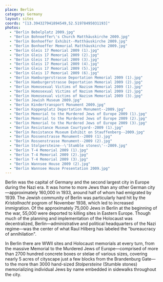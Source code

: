 ```yaml
---
place: Berlin
category: Germany
layout: sites
coords: "[13.394327941894549,52.51978495031193]"
photos:
  - "Berlin Bebelplatz 2009.jpg"
  - "Berlin Bohnoeffer\'s Church Matthäuskirche 2009.jpg"
  - "Berlin Bonhoeffer Exhibit--Matthäuskirche 2009.jpg"
  - "Berlin Bonhoeffer Memorial Matthäuskirche 2009.jpg"
  - "Berlin Gleis 17 Memorial 2009 (1).jpg"
  - "Berlin Gleis 17 Memorial 2009 (2).jpg"
  - "Berlin Gleis 17 Memorial 2009 (3).jpg"
  - "Berlin Gleis 17 Memorial 2009 (4).jpg"
  - "Berlin Gleis 17 Memorial 2009 (5).jpg"
  - "Berlin Gleis 17 Memorial 2009 (6).jpg"
  - "Berlin Hamburgerstrasse Deportation Memorial 2009 (1).jpg"
  - "Berlin Hamburgerstrasse Deportation Memorial 2009 (2).jpg"
  - "Berlin Homosexual Victims of Nazism Memorial 2009 (1).jpg"
  - "Berlin Homosexual Victims of Nazism Memorial 2009 (2).jpg"
  - "Berlin Homosexual victims of Nazism Memorial 2009 (3).jpg"
  - "Berlin Jewish Museum 2009.jpg"
  - "Berlin Kindertransport Monument 2009.jpg"
  - "Berlin Koppenplatz Deportation Monument--2009.jpg"
  - "Berlin Memorial to the Murdered Jews of Europe 2009 (1).jpg"
  - "Berlin Memorial to the Murdered Jews of Europe 2009 (2).jpg"
  - "Berlin Memorial to the Murdered Jews of Europe 2009 (3).jpg"
  - "Berlin Resistance Museum Courtyard--2009 (1).jpg"
  - "Berlin Resistance Museum Exhibit on Stauffenberg--2009.jpg"
  - "Berlin Rossenstrasse Monument--2009 (1).jpg"
  - "Berlin Rossenstrasse Monument--2009 (2).jpg"
  - "Berlin Stolpersteine--\'Stumble stones\'--2009.jpg"
  - "Berlin T-4 Memorial 2009 (1).jpg"
  - "Berlin T-4 Memorial 2009 (2).jpg"
  - "Berlin T-4 Memorial 2009 (3).jpg"
  - "Berlin Wannsee House 2009 (2).jpg"
  - "Berlin Wannsee House Presentation 2009.jpg"
---
```

Berlin was the capital of Germany and the second largest city in Europe during the Nazi era. It was home to more Jews than any other German city&mdash;approximately 160,000 in 1933, around half of whom had emigrated by 1939. The Jewish community of Berlin was particularly hard hit by the *Kristallnacht* pogrom of November 1938, which led to increased immigration. Of the approximately 75,000 Jews in Berlin at the beginning of the war, 55,000 were deported to killing sites in Eastern Europe. Though much of the planning and implementation of the Holocaust was decentralized, Berlin&mdash;administrative and political headquarters of the Nazi regime&mdash;was the center of what Raul Hilberg has labeled the "bureaucracy of annihilation". 

In Berlin there are WWII sites and Holocaust memorials at every turn, from the massive Memorial to the Murdered Jews of Europe&mdash;comprised of more than 2700 hundred concrete boxes or stelae of various sizes, covering nearly 5 acres of cityscape just a few blocks from the Brandenburg Gate&mdash;to the more than 3000 hand-sized *Stolpersteine* (Stumble stones) memorializing individual Jews by name embedded in sidewalks throughout the city.